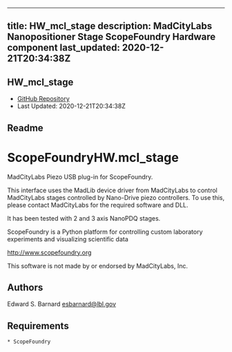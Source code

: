 
---
title: HW_mcl_stage
description: MadCityLabs Nanopositioner Stage ScopeFoundry Hardware component
last_updated: 2020-12-21T20:34:38Z
---

## HW_mcl_stage

- [GitHub Repository](https://github.com/ScopeFoundry/HW_mcl_stage)
- Last Updated: 2020-12-21T20:34:38Z

## Readme

ScopeFoundryHW.mcl_stage
=====================

MadCityLabs Piezo USB plug-in for ScopeFoundry.

This interface uses the MadLib device driver from MadCityLabs to
control MadCityLabs stages controlled by Nano-Drive piezo controllers.
To use this, please contact MadCityLabs for the required software and DLL. 

It has been tested with 2 and 3 axis NanoPDQ stages.

ScopeFoundry is a Python platform for controlling custom laboratory 
experiments and visualizing scientific data

<http://www.scopefoundry.org>

This software is not made by or endorsed by MadCityLabs, Inc.


Authors
----------

Edward S. Barnard <esbarnard@lbl.gov>


Requirements
------------

	* ScopeFoundry


